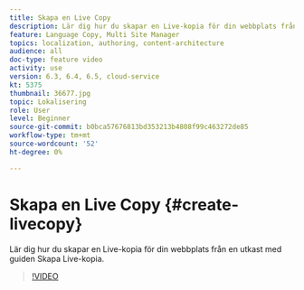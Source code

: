 ```yaml
---
title: Skapa en Live Copy
description: Lär dig hur du skapar en Live-kopia för din webbplats från en utkast med guiden Skapa Live-kopia.
feature: Language Copy, Multi Site Manager
topics: localization, authoring, content-architecture
audience: all
doc-type: feature video
activity: use
version: 6.3, 6.4, 6.5, cloud-service
kt: 5375
thumbnail: 36677.jpg
topic: Lokalisering
role: User
level: Beginner
source-git-commit: b0bca57676813bd353213b4808f99c463272de85
workflow-type: tm+mt
source-wordcount: '52'
ht-degree: 0%

---
```



# Skapa en Live Copy {#create-livecopy}

Lär dig hur du skapar en Live-kopia för din webbplats från en utkast med guiden Skapa Live-kopia.

>[!VIDEO](https://video.tv.adobe.com/v/36677?quality=12&learn=on)
